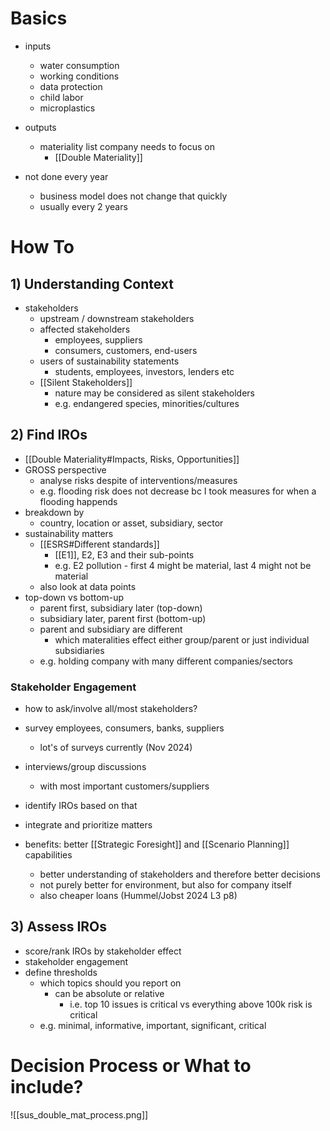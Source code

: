 # Basics
- inputs
	- water consumption
	- working conditions
	- data protection
	- child labor
	- microplastics

- outputs
	- materiality list company needs to focus on
		- [[Double Materiality]]

- not done every year
	- business model does not change that quickly
	- usually every 2 years

# How To
## 1) Understanding Context
- stakeholders
	- upstream / downstream stakeholders
	- affected stakeholders
		- employees, suppliers
		- consumers, customers, end-users
	- users of sustainability statements
		- students, employees, investors, lenders etc
	- [[Silent Stakeholders]]
		- nature may be considered as silent stakeholders
		- e.g. endangered species, minorities/cultures

## 2) Find IROs
- [[Double Materiality#Impacts, Risks, Opportunities]]
- GROSS perspective
	- analyse risks despite of interventions/measures
	- e.g. flooding risk does not decrease bc I took measures for when a flooding happends
- breakdown by
	- country, location or asset, subsidiary, sector
- sustainability matters
	- [[ESRS#Different standards]]
		- [[E1]], E2, E3 and their sub-points 
		- e.g. E2 pollution - first 4 might be material, last 4 might not be material
	- also look at data points
- top-down vs bottom-up
	- parent first, subsidiary later (top-down)
	- subsidiary later, parent first (bottom-up)
	- parent and subsidiary are different
		- which materalities effect either group/parent or just individual subsidiaries
	- e.g. holding company with many different companies/sectors 

### Stakeholder Engagement
- how to ask/involve all/most stakeholders?
- survey employees, consumers, banks, suppliers
	- lot's of surveys currently (Nov 2024)
- interviews/group discussions
	- with most important customers/suppliers
- identify IROs based on that
- integrate and prioritize matters 

- benefits: better [[Strategic Foresight]] and [[Scenario Planning]] capabilities
	- better understanding of stakeholders and therefore better decisions
	- not purely better for environment, but also for company itself
	- also cheaper loans (Hummel/Jobst 2024 L3 p8)

## 3) Assess IROs
- score/rank IROs by stakeholder effect
- stakeholder engagement
- define thresholds
	- which topics should you report on
		- can be absolute or relative
			- i.e. top 10 issues is critical vs everything above 100k risk is critical
	- e.g. minimal, informative, important, significant, critical

# Decision Process or What to include?
![[sus_double_mat_process.png]]